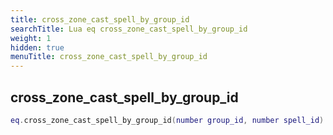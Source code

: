 ```yaml
---
title: cross_zone_cast_spell_by_group_id
searchTitle: Lua eq cross_zone_cast_spell_by_group_id
weight: 1
hidden: true
menuTitle: cross_zone_cast_spell_by_group_id
---
```

## cross_zone_cast_spell_by_group_id
```lua
eq.cross_zone_cast_spell_by_group_id(number group_id, number spell_id) -- void
```